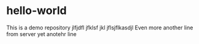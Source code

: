 # hello-world
This is a demo repository
jlfjdfl jfklsf jkl
jflsjflkasdjl
Even more
another line from server
yet anotehr line
